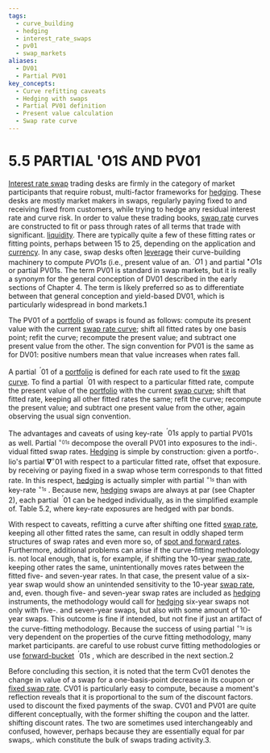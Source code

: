 ```yaml
---
tags:
  - curve_building
  - hedging
  - interest_rate_swaps
  - pv01
  - swap_markets
aliases:
  - DV01
  - Partial PV01
key_concepts:
  - Curve refitting caveats
  - Hedging with swaps
  - Partial PV01 definition
  - Present value calculation
  - Swap rate curve
---
```


# 5.5 PARTIAL 'O1S AND PV01  

[Interest rate swap](../../../Financial%20Engineering/Primer%20on%20Interest%20Rate%20Swaps.md) trading desks are firmly in the category of market participants that require robust, multi-factor frameworks for [hedging](Key%20Rates%20O1s%20Durations%20and%20Hedging.md). These desks are mostly market makers in swaps, regularly paying fixed to and receiving fixed from customers, while trying to hedge any residual interest rate and curve risk. In order to value these trading books, [swap rate](../../../Fixed%20Income%20Asset%20Pricing/Fixed%20Income%20Lecture%20Notes/Teaching%20Note%204%20Interest%20Rate%20Derivatives.md) curves are constructed to fit or pass through rates of all terms that trade with significant. [liquidity](../../../Financial%20Markets%20and%20Institutions/III.%20Liquidity%20of%20Assets/Class%205-%20Private%20Information,%20Liquidity,%20and%20Securitization/Class%20Note%2010%20Liquidity%20and%20Class%20Note%2010%20Liquidity%20and%20Liquidity%20Managementliquidity%20management.md). There are typically quite a few of these fitting rates or fitting points, perhaps between 15 to 25, depending on the application and [currency](../../../Financial%20Instruments/Lecture%20Notes-%20Financial%20Instruments/Teaching%20Note%201-%20Forward%20Rates%20Agreement/Forwards%20and%20Futures%20Notes.md). In any case, swap desks often [leverage](../../../Advanced%20Investments/Lecture%206-Leverage,%20Tail%20Risk,%20Volatility%20Products.md) their curve-building machinery to compute $P V O1s$ (i.e., present value of an. $^{\cdot}O1$ ) and partial $^{\bullet}O1s$ or partial PV01s. The term PV01 is standard in swap markets, but it is really a synonym for the general conception of DV01 described in the early sections of Chapter 4. The term is likely preferred so as to differentiate between that general conception and yield-based DV01, which is particularly widespread in bond markets.1  

The PV01 of a [portfolio](../../../Advanced%20Investments/An%20Asset%20Allocation%20Primer.md) of swaps is found as follows: compute its present value with the current [swap rate curve](.md); shift all fitted rates by one basis point; refit the curve; recompute the present value; and subtract one present value from the other. The sign convention for PV01 is the same as for DV01: positive numbers mean that value increases when rates fall.  

A partial $^{\ '}01$ of a [portfolio](../../../Advanced%20Investments/An%20Asset%20Allocation%20Primer.md) is defined for each rate used to fit the [swap curve](../../../Financial%20Engineering/Fixed%20Income%20Derivatives/Determining%20the%20Expression%20for%20the%20Fair%20Value%20of%20the%20Swap%20Spread.md). To find a partial $^{\ '}01$ with respect to a particular fitted rate, compute the present value of the [portfolio](../../../Advanced%20Investments/An%20Asset%20Allocation%20Primer.md) with the current [swap curve](../../../Financial%20Engineering/Fixed%20Income%20Derivatives/Determining%20the%20Expression%20for%20the%20Fair%20Value%20of%20the%20Swap%20Spread.md); shift that fitted rate, keeping all other fitted rates the same; refit the curve; recompute the present value; and subtract one present value from the other, again observing the usual sign convention.  

The advantages and caveats of using key-rate $^{\ '}01s$ apply to partial PV01s as well. Partial $^{\circ_{01s}}$ decompose the overall PV01 into exposures to the indi-. vidual fitted swap rates. [Hedging](Key%20Rates%20O1s%20Durations%20and%20Hedging.md) is simple by construction: given a portfo-. lio's partial $\mathbf{\nabla}^{\circ}01$ with respect to a particular fitted rate, offset that exposure. by receiving or paying fixed in a swap whose term corresponds to that fitted rate. In this respect, [hedging](Key%20Rates%20O1s%20Durations%20and%20Hedging.md) is actually simpler with partial $^{\circ_{1s}}$ than with key-rate $^{\circ_{1s}}$ . Because new, [hedging](Key%20Rates%20O1s%20Durations%20and%20Hedging.md) swaps are always at par (see Chapter 2), each partial $^{\ '}01$ can be hedged individually, as in the simplified example of. Table 5.2, where key-rate exposures are hedged with par bonds.  

With respect to caveats, refitting a curve after shifting one fitted [swap rate](../../../Fixed%20Income%20Asset%20Pricing/Fixed%20Income%20Lecture%20Notes/Teaching%20Note%204%20Interest%20Rate%20Derivatives.md), keeping all other fitted rates the same, can result in oddly shaped term structures of swap rates and even more so, of [spot and forward rates](../../../Financial%20Engineering/Mathematics%20of%20the%20Financial%20Markets.md). Furthermore, additional problems can arise if the curve-fitting methodology is. not local enough, that is, for example, if shifting the 10-year [swap rate](../../../Fixed%20Income%20Asset%20Pricing/Fixed%20Income%20Lecture%20Notes/Teaching%20Note%204%20Interest%20Rate%20Derivatives.md), keeping other rates the same, unintentionally moves rates between the fitted five- and seven-year rates. In that case, the present value of a six-year swap would show an unintended sensitivity to the 10-year [swap rate](../../../Fixed%20Income%20Asset%20Pricing/Fixed%20Income%20Lecture%20Notes/Teaching%20Note%204%20Interest%20Rate%20Derivatives.md), and, even. though five- and seven-year swap rates are included as [hedging](Key%20Rates%20O1s%20Durations%20and%20Hedging.md) instruments, the methodology would call for [hedging](Key%20Rates%20O1s%20Durations%20and%20Hedging.md) six-year swaps not only with five-. and seven-year swaps, but also with some amount of 10-year swaps. This outcome is fine if intended, but not fine if just an artifact of the curve-fitting methodology. Because the success of using partial $^{\circ_{1s}}$ is very dependent on the properties of the curve fitting methodology, many market participants. are careful to use robust curve fitting methodologies or use [forward-bucket](Forward-Bucketo1s.md) $^{\ '}01s$ , which are described in the next section.2  

Before concluding this section, it is noted that the term Cv01 denotes the change in value of a swap for a one-basis-point decrease in its coupon or [fixed swap rate](../Chapter%202/Interest%20Rate%20Swaps.md). CV01 is particularly easy to compute, because a moment's reflection reveals that it is proportional to the sum of the discount factors. used to discount the fixed payments of the swap. CV01 and PV01 are quite different conceptually, with the former shifting the coupon and the latter. shifting discount rates. The two are sometimes used interchangeably and confused, however, perhaps because they are essentially equal for par swaps,. which constitute the bulk of swaps trading activity.3.  